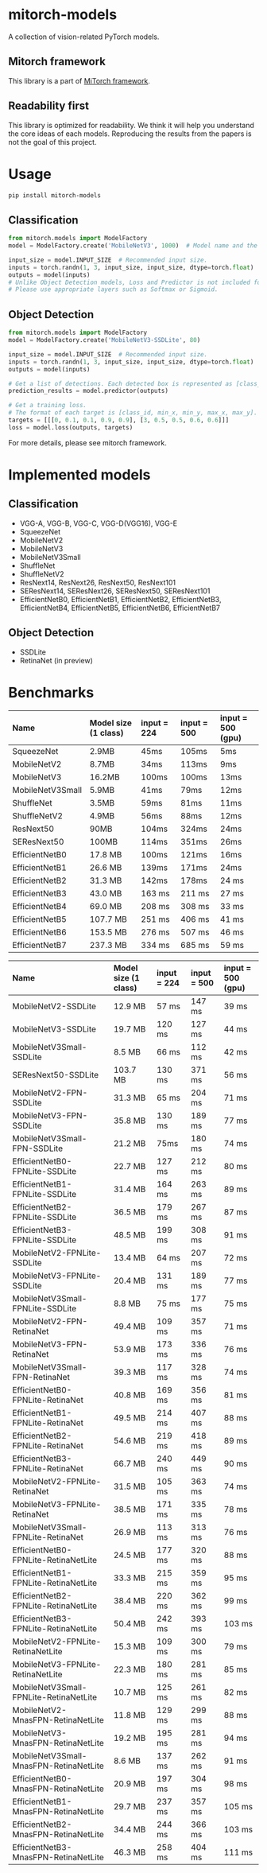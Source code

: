 # mitorch-models
A collection of vision-related PyTorch models.

## Mitorch framework
This library is a part of [MiTorch framework](https://github.com/shonohs/mitorch).

## Readability first
This library is optimized for readability. We think it will help you understand the core ideas of each models. Reproducing the results from the papers is not the goal of this project.

# Usage
```sh
pip install mitorch-models
```

## Classification
```python
from mitorch.models import ModelFactory
model = ModelFactory.create('MobileNetV3', 1000)  # Model name and the number of classes.

input_size = model.INPUT_SIZE  # Recommended input size.
inputs = torch.randn(1, 3, input_size, input_size, dtype=torch.float)
outputs = model(inputs)
# Unlike Object Detection models, Loss and Predictor is not included for classification models.
# Please use appropriate layers such as Softmax or Sigmoid.
```

## Object Detection
```python
from mitorch.models import ModelFactory
model = ModelFactory.create('MobileNetV3-SSDLite', 80)

input_size = model.INPUT_SIZE  # Recommended input size.
inputs = torch.randn(1, 3, input_size, input_size, dtype=torch.float)
outputs = model(inputs)

# Get a list of detections. Each detected box is represented as [class_id, probability, min_x, min_y, max_x, max_y].
prediction_results = model.predictor(outputs)

# Get a training loss.
# The format of each target is [class_id, min_x, min_y, max_x, max_y].
targets = [[[0, 0.1, 0.1, 0.9, 0.9], [3, 0.5, 0.5, 0.6, 0.6]]]
loss = model.loss(outputs, targets)
```

For more details, please see mitorch framework.


# Implemented models
## Classification

* VGG-A, VGG-B, VGG-C, VGG-D(VGG16), VGG-E
* SqueezeNet
* MobileNetV2
* MobileNetV3
* MobileNetV3Small
* ShuffleNet
* ShuffleNetV2
* ResNext14, ResNext26, ResNext50, ResNext101
* SEResNext14, SEResNext26, SEResNext50, SEResNext101
* EfficientNetB0, EfficientNetB1, EfficientNetB2, EfficientNetB3, EfficientNetB4, EfficientNetB5, EfficientNetB6, EfficientNetB7

## Object Detection

* SSDLite
* RetinaNet (in preview)

# Benchmarks

Name | Model size (1 class) | input = 224 | input = 500 | input = 500 (gpu) |
:--- | :------------------- | :---------- | :---------- | :---------------- |
SqueezeNet | 2.9MB | 45ms | 105ms | 5ms |
MobileNetV2 | 8.7MB | 34ms | 113ms | 9ms |
MobileNetV3 | 16.2MB | 100ms | 100ms | 13ms |
MobileNetV3Small | 5.9MB | 41ms | 79ms | 12ms |
ShuffleNet | 3.5MB | 59ms | 81ms | 11ms |
ShuffleNetV2 | 4.9MB | 56ms | 88ms | 12ms |
ResNext50 | 90MB | 104ms | 324ms | 24ms |
SEResNext50 | 100MB | 114ms | 351ms | 26ms |
EfficientNetB0 | 17.8 MB | 100ms | 121ms | 16ms |
EfficientNetB1 | 26.6 MB | 139ms | 171ms | 24ms |
EfficientNetB2 | 31.3 MB | 142ms | 178ms | 24 ms |
EfficientNetB3 | 43.0 MB | 163 ms | 211 ms | 27 ms |
EfficientNetB4 | 69.0 MB | 208 ms | 308 ms | 33 ms |
EfficientNetB5 | 107.7 MB | 251 ms | 406 ms | 41 ms |
EfficientNetB6 | 153.5 MB | 276 ms | 507 ms | 46 ms |
EfficientNetB7 | 237.3 MB | 334 ms | 685 ms | 59 ms |

Name | Model size (1 class) | input = 224 | input = 500 | input = 500 (gpu) |
:--- | :------------------- | :---------- | :---------- | :---------------- |
MobileNetV2-SSDLite | 12.9 MB | 57 ms | 147 ms | 39 ms |
MobileNetV3-SSDLite | 19.7 MB | 120 ms | 127 ms | 44 ms |
MobileNetV3Small-SSDLite | 8.5 MB | 66 ms | 112 ms | 42 ms |
SEResNext50-SSDLite | 103.7 MB | 130 ms | 371 ms | 56 ms |
MobileNetV2-FPN-SSDLite | 31.3 MB | 65 ms | 204 ms | 71 ms |
MobileNetV3-FPN-SSDLite | 35.8 MB | 130 ms | 189 ms | 77 ms |
MobileNetV3Small-FPN-SSDLite | 21.2 MB | 75ms | 180 ms | 74 ms |
EfficientNetB0-FPNLite-SSDLite | 22.7 MB | 127 ms | 212 ms | 80 ms |
EfficientNetB1-FPNLite-SSDLite | 31.4 MB | 164 ms | 263 ms | 89 ms |
EfficientNetB2-FPNLite-SSDLite | 36.5 MB | 179 ms | 267 ms | 87 ms |
EfficientNetB3-FPNLite-SSDLite | 48.5 MB | 199 ms | 308 ms | 91 ms |
MobileNetV2-FPNLite-SSDLite | 13.4 MB | 64 ms | 207 ms | 72 ms |
MobileNetV3-FPNLite-SSDLite | 20.4 MB | 131 ms | 189 ms | 77 ms |
MobileNetV3Small-FPNLite-SSDLite | 8.8 MB | 75 ms | 177 ms | 75 ms |
MobileNetV2-FPN-RetinaNet | 49.4 MB | 109 ms | 357 ms | 71 ms |
MobileNetV3-FPN-RetinaNet | 53.9 MB | 173 ms | 336 ms | 76 ms |
MobileNetV3Small-FPN-RetinaNet | 39.3 MB | 117 ms | 328 ms | 74 ms |
EfficientNetB0-FPNLite-RetinaNet | 40.8 MB | 169 ms | 356 ms | 81 ms |
EfficientNetB1-FPNLite-RetinaNet | 49.5 MB | 214 ms | 407 ms | 88 ms |
EfficientNetB2-FPNLite-RetinaNet | 54.6 MB | 219 ms | 418 ms | 89 ms |
EfficientNetB3-FPNLite-RetinaNet | 66.7 MB | 240 ms | 449 ms | 90 ms |
MobileNetV2-FPNLite-RetinaNet | 31.5 MB | 105 ms | 363 ms | 74 ms |
MobileNetV3-FPNLite-RetinaNet | 38.5 MB | 171 ms | 335 ms | 78 ms |
MobileNetV3Small-FPNLite-RetinaNet | 26.9 MB | 113 ms | 313 ms | 76 ms |
EfficientNetB0-FPNLite-RetinaNetLite | 24.5 MB | 177 ms | 320 ms | 88 ms |
EfficientNetB1-FPNLite-RetinaNetLite | 33.3 MB | 215 ms | 359 ms | 95 ms |
EfficientNetB2-FPNLite-RetinaNetLite | 38.4 MB | 220 ms | 362 ms | 99 ms |
EfficientNetB3-FPNLite-RetinaNetLite | 50.4 MB | 242 ms | 393 ms | 103 ms |
MobileNetV2-FPNLite-RetinaNetLite | 15.3 MB | 109 ms | 300 ms | 79 ms |
MobileNetV3-FPNLite-RetinaNetLite | 22.3 MB | 180 ms | 281 ms | 85 ms |
MobileNetV3Small-FPNLite-RetinaNetLite | 10.7 MB | 125 ms | 261 ms | 82 ms |
MobileNetV2-MnasFPN-RetinaNetLite | 11.8 MB | 129 ms | 299 ms | 88 ms |
MobileNetV3-MnasFPN-RetinaNetLite | 19.2 MB | 195 ms | 281 ms | 94 ms |
MobileNetV3Small-MnasFPN-RetinaNetLite | 8.6 MB | 137 ms | 262 ms | 91 ms |
EfficientNetB0-MnasFPN-RetinaNetLite | 20.9 MB | 197 ms | 304 ms | 98 ms |
EfficientNetB1-MnasFPN-RetinaNetLite | 29.7 MB | 237 ms | 357 ms | 105 ms |
EfficientNetB2-MnasFPN-RetinaNetLite | 34.4 MB | 244 ms | 366 ms | 103 ms |
EfficientNetB3-MnasFPN-RetinaNetLite | 46.3 MB | 258 ms | 404 ms | 111 ms |